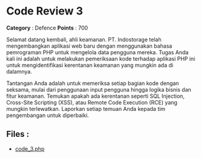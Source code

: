 # Code Review 3

**Category** : Defence
**Points** : 700

Selamat datang kembali, ahli keamanan. PT. Indostorage telah mengembangkan aplikasi web baru dengan menggunakan bahasa pemrograman PHP untuk mengelola data pengguna mereka. Tugas Anda kali ini adalah untuk melakukan pemeriksaan kode terhadap aplikasi PHP ini untuk mengidentifikasi kerentanan keamanan yang mungkin ada di dalamnya.

Tantangan Anda adalah untuk memeriksa setiap bagian kode dengan seksama, mulai dari penggunaan input pengguna hingga logika bisnis dan fitur keamanan. Temukan apakah ada kerentanan seperti SQL Injection, Cross-Site Scripting (XSS), atau Remote Code Execution (RCE) yang mungkin terlewatkan. Laporkan setiap temuan Anda kepada tim pengembangan untuk diperbaiki.

## Files : 
 - [code_3.php](./code_3.php)


